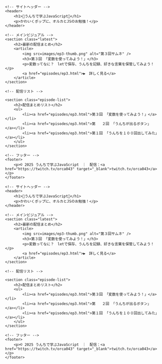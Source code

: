 
<!DOCTYPE html>
<html lang="ja">
<head>
	<meta charset="UTF-8" />
	<meta name="viewport" content="width=device-width, initial-scale=1.0" />
	<title>うんちで学ぶJavaScript</title>
	<link rel="stylesheet" href="style.css" />
</head>
<body>

	<!-- サイトヘッダー -->
	<header>
		<h1>💩うんちで学ぶJavaScript🐬</h1>
		<p>かわいくポップに、オルカとJSのお勉強！</p>
	</header>

	<!-- メインビジュアル -->
	<section class="latest">
		<h2>最新の配信まとめ</h2>
		<article>
			<img src=images/ep3-thumb.png" alt="第３回サムネ" />
			<h3>第３回 「変数を使ってみよう！」</h3>
			<p>変数ってなに？　letで保存、うんちを記録、好きな言葉を保管してみよう！</p>
			<a href="episodes/ep3.html">▶　詳しく見る</a>
		</article>
	</section>

	<!-- 配信リスト -->

	<section class="episode-list">
		<h2>配信まとめリスト</h2>
		<ul>
			<li><a href="episodes/ep3.html">第３回 「変数を使ってみよう！」</a></li>
			<li><a href="episodes/ep3.html">第	２回 「うんちが出るボタン」</a></li>
			<li><a href="episodes/ep3.html">第１回 「うんちを１００回出してみた」</a></li>
		</ul>
	</section>

	<!-- フッター -->
	<footer>
		<p>© 2025 うんちで学ぶJavaScript　｜　配信：<a href="https://twitch.tv/orca043" target="_blank">twitch.tv/orca043</a></p>
	</footer>

</body>
</html>

<!DOCTYPE html>
<html lang="ja">
<head>
	<meta charset="UTF-8" />
	<meta name="viewport" content="width=device-width, initial-scale=1.0" />
	<title>うんちで学ぶJavaScript</title>
	<link rel="stylesheet" href="style.css" />
</head>
<body>

	<!-- サイトヘッダー -->
	<header>
		<h1>💩うんちで学ぶJavaScript🐬</h1>
		<p>かわいくポップに、オルカとJSのお勉強！</p>
	</header>

	<!-- メインビジュアル -->
	<section class="latest">
		<h2>最新の配信まとめ</h2>
		<article>
			<img src=images/ep3-thumb.png" alt="第３回サムネ" />
			<h3>第３回 「変数を使ってみよう！」</h3>
			<p>変数ってなに？　letで保存、うんちを記録、好きな言葉を保管してみよう！</p>
			<a href="episodes/ep3.html">▶　詳しく見る</a>
		</article>
	</section>

	<!-- 配信リスト -->

	<section class="episode-list">
		<h2>配信まとめリスト</h2>
		<ul>
			<li><a href="episodes/ep3.html">第３回 「変数を使ってみよう！」</a></li>
			<li><a href="episodes/ep3.html">第	２回 「うんちが出るボタン」</a></li>
			<li><a href="episodes/ep3.html">第１回 「うんちを１００回出してみた」</a></li>
		</ul>
	</section>

	<!-- フッター -->
	<footer>
		<p>© 2025 うんちで学ぶJavaScript　｜　配信：<a href="https://twitch.tv/orca043" target="_blank">twitch.tv/orca043</a></p>
	</footer>

</body>
</html>
